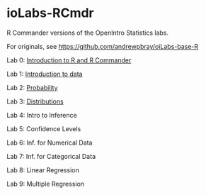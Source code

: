 # ioLabs-RCmdr
R Commander versions of the OpenIntro Statistics labs.

For originals, see https://github.com/andrewpbray/oiLabs-base-R

Lab 0: [Introduction to R and R Commander](https://htmlpreview.github.io/?https://github.com/mthomas7/ioLabs-RCmdr/blob/master/intro_to_r_rcmdr/intro_to_r_rcmdr.html)

Lab 1: [Introduction to data](https://htmlpreview.github.io/?https://github.com/mthomas7/ioLabs-RCmdr/blob/master/intro_to_data/intro_to_data.html)

Lab 2: [Probability](https://htmlpreview.github.io/?https://github.com/mthomas7/ioLabs-RCmdr/blob/master/probability/probability.html)

Lab 3: [Distributions](https://htmlpreview.github.io/?https://github.com/mthomas7/ioLabs-RCmdr/blob/master/normal_distribution/normal_distribution.html)

Lab 4: Intro to Inference

Lab 5: Confidence Levels

Lab 6: Inf. for Numerical Data

Lab 7: Inf. for Categorical Data

Lab 8: Linear Regression

Lab 9: Multiple Regression
